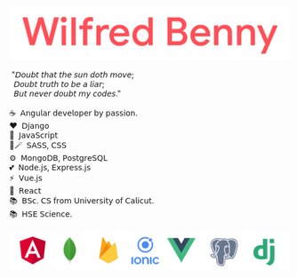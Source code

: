 ![Web-developer](https://github.com/wilfredbenny/wilfredbenny/blob/main/wilfred_2.png)
<!-- # 𝙒𝙞𝙡𝙛𝙧𝙚𝙙 𝘽𝙚𝙣𝙣𝙮 -->
&nbsp;"𝘋𝘰𝘶𝘣𝘵 𝘵𝘩𝘢𝘵 𝘵𝘩𝘦 𝘴𝘶𝘯 𝘥𝘰𝘵𝘩 𝘮𝘰𝘷𝘦; <br/> &nbsp;
𝘋𝘰𝘶𝘣𝘵 𝘵𝘳𝘶𝘵𝘩 𝘵𝘰 𝘣𝘦 𝘢 𝘭𝘪𝘢𝘳; <br/> &nbsp;
𝘉𝘶𝘵 𝘯𝘦𝘷𝘦𝘳 𝘥𝘰𝘶𝘣𝘵 𝘮𝘺 𝘤𝘰𝘥𝘦𝘴." <br/> &nbsp;
<br/>
☕&nbsp; 𝖠𝗇𝗀𝗎𝗅𝖺𝗋 𝖽𝖾𝗏𝖾𝗅𝗈𝗉𝖾𝗋 𝖻𝗒 𝗉𝖺𝗌𝗌𝗂𝗈𝗇. <br/>
♥️&nbsp; 𝖣𝗃𝖺𝗇𝗀𝗈 <br/>
🥂&nbsp; 𝖩𝖺𝗏𝖺𝖲𝖼𝗋𝗂𝗉𝗍 <br/>
🔮🪄&nbsp; 𝖲𝖠𝖲𝖲, 𝖢𝖲𝖲 <br/>
⚙️&nbsp; 𝖬𝗈𝗇𝗀𝗈𝖣𝖡, 𝖯𝗈𝗌𝗍𝗀𝗋𝖾𝖲𝖰𝖫<br/>
💕&nbsp; 𝖭𝗈𝖽𝖾.𝗃𝗌, 𝖤𝗑𝗉𝗋𝖾𝗌𝗌.𝗃𝗌 <br/>
⚡&nbsp; 𝖵𝗎𝖾.𝗃𝗌 <br/>
💐&nbsp; 𝖱𝖾𝖺𝖼𝗍 <br/>
📚&nbsp; 𝖡𝖲𝖼. 𝖢𝖲 𝖿𝗋𝗈𝗆 𝖴𝗇𝗂𝗏𝖾𝗋𝗌𝗂𝗍𝗒 𝗈𝖿 𝖢𝖺𝗅𝗂𝖼𝗎𝗍. <br/>
📚&nbsp; 𝖧𝖲𝖤 𝖲𝖼𝗂𝖾𝗇𝖼𝖾. <br/><br/>
![Web-developer](https://github.com/wilfredbenny/wilfredbenny/blob/main/icon_band.png)
